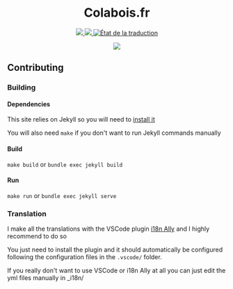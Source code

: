 <h1 align="center">Colabois.fr</h1>

<p align="center">
    <a href="https://colabois.fr">
        <img src="https://jenkins.colabois.fr/buildStatus/icon?job=Colabois%2Fcolabois.fr%2Fmain&subject=production&style=flat">
    </a>
    <a href="https://www-dev.colabois.fr">
        <img src="https://jenkins.colabois.fr/buildStatus/icon?job=Colabois%2Fcolabois.fr%2Fdev&subject=www-dev&style=flat">
    </a>
    <a href="http://weblate.colabois.fr/engage/colabois-fr/">
        <img src="http://weblate.colabois.fr/widgets/colabois-fr/-/svg-badge.svg" alt="État de la traduction" />
    </a>
</p>

<p align="center">
    <img src=".readme/screenshots/1.jpg">
</p>

## Contributing

### Building

#### Dependencies

This site relies on Jekyll so you will need to [install it](https://jekyllrb.com/docs/installation/)

You will also need `make` if you don't want to run Jekyll commands manually

#### Build

`make build` or `bundle exec jekyll build`

#### Run

`make run` or `bundle exec jekyll serve`

### Translation

I make all the translations with the VSCode plugin [i18n Ally](https://marketplace.visualstudio.com/items?itemName=Lokalise.i18n-ally) and I highly recommend to do so

You just need to install the plugin and it should automatically be configured following the configuration files in the `.vscode/` folder.

If you really don't want to use VSCode or i18n Ally at all you can just edit the yml files manually in _i18n/
